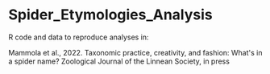 # Spider_Etymologies_Analysis
R code and data to reproduce analyses in:

Mammola et al., 2022. Taxonomic practice, creativity, and fashion: What's in a spider name? Zoological Journal of the Linnean Society, in press
